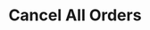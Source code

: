 ---
title: Cancel All Orders
position_number: 7
type: post
description: /trade/order/cancel-all
remark: Content-Type = application/x-www-form-urlencoded && application/json
parameters:
  - name: symbol
    type: String
    mandatory: true
    default: N/A
    description: Trading pair (cancel all trading pair orders if pass "")
    ranges:
content_markdown: |-

               #### **Limit Flow Rules**

               200/s/apikey
right_code_blocks:
  - code_block: |-
      {
        "msgInfo": {
          "code": "",
          "msg": ""
        },
        "msg": "",
        "data": true,
        "code": 200
      }
    title: Response
    language: json
---
